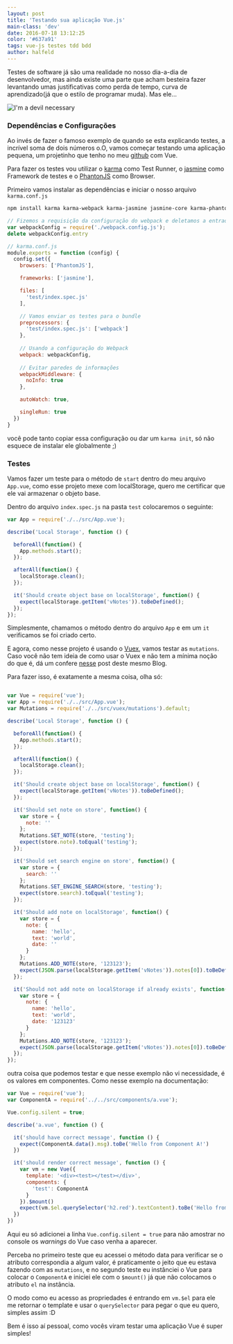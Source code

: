 ```yaml
---
layout: post
title: 'Testando sua aplicação Vue.js'
main-class: 'dev'
date: 2016-07-18 13:12:25 
color: '#637a91'
tags: vue-js testes tdd bdd
author: halfeld
---
```


Testes de software já são uma realidade no nosso dia-a-dia de desenvolvedor, mas ainda existe uma parte que acham besteira fazer levantando umas justificativas como perda de tempo, curva de aprendizado(já que o estilo de programar muda).
Mas ele...

![I'm a devil necessary](http://i.imgur.com/s50RqBn.gif)

### Dependências e Configurações

Ao invés de fazer o famoso exemplo de quando se esta explicando testes, a incrível soma de dois números o.O, vamos começar testando uma aplicação pequena, um projetinho que tenho no meu [github](https://github.com/Halfeld/v-notes) com Vue.

Para fazer os testes vou utilizar o [karma](https://karma-runner.github.io/1.0/index.html) como Test Runner, o [jasmine](http://jasmine.github.io/) como Framework de testes e o [PhantonJS](http://phantomjs.org/) como Browser.

Primeiro vamos instalar as dependências e iniciar o nosso arquivo `karma.conf.js`

```sh
npm install karma karma-webpack karma-jasmine jasmine-core karma-phantomjs-launcher phantomjs --save-dev
```

```javascript
// Fizemos a requisição da configuração do webpack e deletamos a entrada do arquivo 
var webpackConfig = require('./webpack.config.js');
delete webpackConfig.entry

// karma.conf.js
module.exports = function (config) {
  config.set({
    browsers: ['PhantomJS'],

    frameworks: ['jasmine'],

    files: [
      'test/index.spec.js'
    ],

    // Vamos enviar os testes para o bundle
    preprocessors: {
      'test/index.spec.js': ['webpack']
    },
    
    // Usando a configuração do Webpack
    webpack: webpackConfig,
    
    // Evitar paredes de informações 
    webpackMiddleware: {
      noInfo: true
    },

    autoWatch: true,

    singleRun: true
  })
}
```

você pode tanto copiar essa configuração ou dar um `karma init`, só não esquece de instalar ele globalmente ;)

### Testes

Vamos fazer um teste para o método de `start` dentro do meu arquivo `App.vue`, como esse projeto mexe com localStorage, quero me certificar que ele vai armazenar o objeto base.

Dentro do arquivo `index.spec.js` na pasta `test` colocaremos o seguinte: 

```javascript
var App = require('./../src/App.vue');

describe('Local Storage', function () {

  beforeAll(function() {
    App.methods.start();
  });

  afterAll(function() {
    localStorage.clean();
  });

  it('Should create object base on localStorage', function() {
    expect(localStorage.getItem('vNotes')).toBeDefined();
  });
});
```

Simplesmente, chamamos o método dentro do arquivo `App` e em um `it` verificamos se foi criado certo.

E agora, como nesse projeto é usando o [Vuex](https://github.com/vuejs/vuex), vamos testar as `mutations`. Caso você não tem ideia de como usar o Vuex e não tem a mínima noção do que é, dá um confere [nesse](http://www.vuejs-brasil.com.br/vuex/) post deste mesmo Blog.

Para fazer isso, é exatamente a mesma coisa, olha só:

```javascript

var Vue = require('vue');
var App = require('./../src/App.vue');
var Mutations = require('./../src/vuex/mutations').default;

describe('Local Storage', function () {

  beforeAll(function() {
    App.methods.start();
  });

  afterAll(function() {
    localStorage.clean();
  });

  it('Should create object base on localStorage', function() {
    expect(localStorage.getItem('vNotes')).toBeDefined();
  });

  it('Should set note on store', function() {
    var store = {
      note: ''
    };
    Mutations.SET_NOTE(store, 'testing');
    expect(store.note).toEqual('testing');
  });

  it('Should set search engine on store', function() {
    var store = {
      search: ''
    };
    Mutations.SET_ENGINE_SEARCH(store, 'testing');
    expect(store.search).toEqual('testing');
  });

  it('Should add note on localStorage', function() {
    var store = {
      note: {
        name: 'hello',
        text: 'world',
        date: ''
      }
    };
    Mutations.ADD_NOTE(store, '123123');
    expect(JSON.parse(localStorage.getItem('vNotes')).notes[0]).toBeDefined();
  });

  it('Should not add note on localStorage if already exists', function() {
    var store = {
      note: {
        name: 'hello',
        text: 'world',
        date: '123123'
      }
    };
    Mutations.ADD_NOTE(store, '123123');
    expect(JSON.parse(localStorage.getItem('vNotes')).notes[0]).toBeDefined();
  });
});
```

outra coisa que podemos testar e que nesse exemplo não vi necessidade, é os valores em componentes.
Como nesse exemplo na documentação:

```javascript
var Vue = require('vue');
var ComponentA = require('../../src/components/a.vue');

Vue.config.silent = true;

describe('a.vue', function () {

  it('should have correct message', function () {
    expect(ComponentA.data().msg).toBe('Hello from Component A!')
  })

  it('should render correct message', function () {
    var vm = new Vue({
      template: '<div><test></test></div>',
      components: {
        'test': ComponentA
      }
    }).$mount()
    expect(vm.$el.querySelector('h2.red').textContent).toBe('Hello from Component A!')
  })
})
```

Aqui eu só adicionei a linha `Vue.config.silent = true` para não amostrar no console os _warnings_ do Vue caso venha a aparecer.

Perceba no primeiro teste que eu acessei o método data para verificar se o atributo correspondia a algum valor, é praticamente o jeito que eu estava fazendo com as `mutations`, e no segundo teste eu instânciei o Vue para colocar o `ComponentA` e iniciei ele com o `$mount()` já que não colocamos o atributo `el` na instância.

O modo como eu acesso as propriedades é entrando em `vm.$el` para ele me retornar o template e usar o `querySelector` para pegar o que eu quero, simples assim :D

Bem é isso aí pessoal, como vocês viram testar uma aplicação Vue é super simples!

